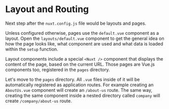 # Layout and Routing

Next step after the `nuxt.config.js` file would be layouts and pages.

Unless configured otherwise, pages use the `default.vue` component as a layout. Open the `layouts/default.vue` component to get the general idea on how the page looks like, what component are used and what data is loaded within the `setup` function.

Layout components include a special `<Nuxt />` component that displays the content of the page, based on the current URL. Those pages are Vue.js components too, registered in the `pages` directory.

Let's move to the `pages` directory. All `.vue` files inside of it will be automatically registered as application routes. For example creating an `AboutUs.vue` component will create an `/about-us` route. The same way, creating the same component inside a nested directory called `company` will create `/company/about-us` route.

